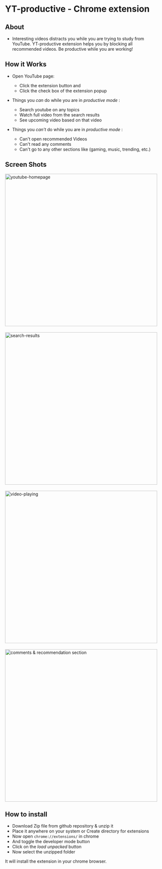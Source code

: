 # YT-productive - Chrome extension

## About

- Interesting videos distracts you while you are trying to study from YouTube. YT-productive extension helps you by blocking all recommended videos. Be productive while you are working!

## How it Works

- Open YouTube page:

  - Click the extension button and
  - Click the check box of the extension popup

- Things you _can_ do while you are in _productive mode_ :

  - Search youtube on any topics
  - Watch full video from the search results
  - See upcoming video based on that video

- Things you _can't_ do while you are in _productive mode_ :
  - Can't open recommended Videos
  - Can't read any comments
  - Can't go to any other sections like (gaming, music, trending, etc.)

## Screen Shots

<div style="margin-bottom:20px">
  <img src="screenshots/ss0.png" alt="youtube-homepage" width="500"/>
</div>
<div style="margin-bottom:20px">
  <img src="screenshots/ss1.png" alt="search-results" width="500"/>
</div>
<div style="margin-bottom:20px">
  <img src="screenshots/ss2.png" alt="video-playing" width="500"/>
</div>
<div style="margin-bottom:20px">
  <img src="screenshots/ss3.png" alt="comments & recommendation section" width="500"/>
</div>

## How to install

- Download Zip file from github repository & unzip it
- Place it anywhere on your system or Create directory for extensions
- Now open `chrome://extensions/` in chrome
- And toggle the developer mode button
- Click on the _load unpacked_ button
- Now select the unzipped folder

It will install the extension in your chrome browser.
